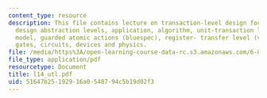 ```yaml
---
content_type: resource
description: This file contains lecture on transaction-level design focussing on hardware
  design abstraction levels, application, algorithm, unit-transaction level (UTL)
  model, guarded atomic actions (bluespec), register- transfer level (verilog RTL),
  gates, circuits, devices and physics.
file: /media/https%3A/open-learning-course-data-rc.s3.amazonaws.com/6-884-complex-digital-systems-spring-2005/51647b25192916a0548794c5b19d02f3_l14_utl.pdf
file_type: application/pdf
resourcetype: Document
title: l14_utl.pdf
uid: 51647b25-1929-16a0-5487-94c5b19d02f3
---
```

